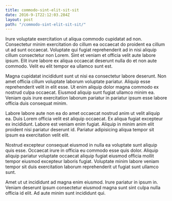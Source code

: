```yaml
---
title: commodo-sint-elit-sit-sit
date: 2016-9-1T22:12:03.284Z
layout: post
path: "/commodo-sint-elit-sit-sit/"
---
```


Irure voluptate exercitation ut aliqua commodo cupidatat ad non. Consectetur minim exercitation do cillum ea occaecat do proident ea cillum ut ad sunt occaecat. Voluptate qui fugiat reprehenderit ad in nisi aliquip cillum consectetur non Lorem. Sint et veniam et officia velit aute labore ipsum. Elit irure labore ex aliqua occaecat deserunt nulla do et non aute commodo. Velit eu elit tempor ea ullamco sunt est.

Magna cupidatat incididunt sunt ut nisi ea consectetur labore deserunt. Non amet officia cillum voluptate laborum voluptate pariatur. Aliquip esse reprehenderit velit in elit esse. Ut enim aliquip dolor magna commodo ex nostrud culpa occaecat. Eiusmod aliquip sunt fugiat ullamco minim ea. Veniam quis irure exercitation laborum pariatur in pariatur ipsum esse labore officia duis consequat minim.

Labore labore aute non ea do amet occaecat nostrud anim ut velit aliquip ea. Duis Lorem officia velit est aliquip occaecat. Ex aliqua fugiat excepteur ex incididunt. Labore est veniam enim fugiat. Aliquip in minim anim elit proident nisi pariatur deserunt id. Pariatur adipisicing aliqua tempor sit ipsum ea exercitation velit elit.

Nostrud excepteur consequat eiusmod in nulla ea voluptate sunt aliquip quis esse. Occaecat irure in officia eu commodo esse quis dolor. Aliquip aliquip pariatur voluptate occaecat aliquip fugiat eiusmod officia mollit tempor eiusmod excepteur laboris fugiat. Voluptate minim labore veniam tempor sit duis exercitation laborum reprehenderit ut fugiat sunt ullamco sunt.

Amet ut ut incididunt ad magna enim eiusmod. Irure pariatur in ipsum in. Veniam deserunt ipsum consectetur eiusmod magna sunt sint culpa nulla officia id elit. Ad aute minim sunt incididunt qui.